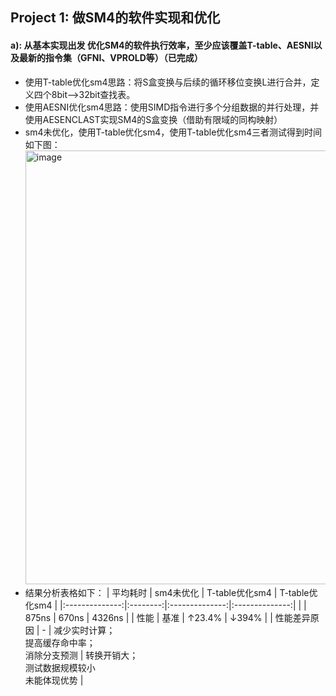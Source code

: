 ## Project 1: 做SM4的软件实现和优化 
#### a): 从基本实现出发 优化SM4的软件执行效率，至少应该覆盖T-table、AESNI以及最新的指令集（GFNI、VPROLD等）（已完成）
- 使用T-table优化sm4思路：将S盒变换与后续的循环移位变换L进行合并，定义四个8bit-->32bit查找表。
- 使用AESNI优化sm4思路：使用SIMD指令进行多个分组数据的并行处理，并使用AESENCLAST实现SM4的S盒变换（借助有限域的同构映射）
- sm4未优化，使用T-table优化sm4，使用T-table优化sm4三者测试得到时间如下图：
  <img width="1280" height="694" alt="image" src="https://github.com/user-attachments/assets/1fdb0677-64f7-4c34-bbf8-904a4e5b7fa9" />
- 结果分析表格如下：
| 平均耗时       | sm4未优化 | T-table优化sm4 | T-table优化sm4 |
|:--------------:|:--------:|:--------------:|:--------------:|
|                | 875ns    | 670ns          | 4326ns         |
| 性能           | 基准     | ↑23.4%         | ↓394%          |
| 性能差异原因   | -        | 减少实时计算；<br>提高缓存命中率；<br>消除分支预测 | 转换开销大；<br>测试数据规模较小<br>未能体现优势 |
